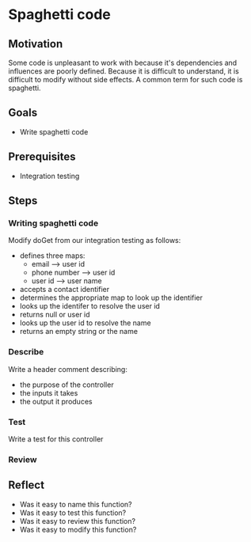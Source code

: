 # Spaghetti code

## Motivation

Some code is unpleasant to work with because it's dependencies and influences are poorly defined. Because it is difficult to understand, it is difficult to modify without side effects. A common term for such code is spaghetti.

## Goals

* Write spaghetti code

## Prerequisites

* Integration testing

## Steps

### Writing spaghetti code

Modify doGet from our integration testing as follows:
* defines three maps:
	* email --> user id
	* phone number --> user id
	* user id --> user name
* accepts a contact identifier
* determines the appropriate map to look up the identifier
* looks up the identifer to resolve the user id
* returns null or user id
* looks up the user id to resolve the name
* returns an empty string or the name

### Describe

Write a header comment describing:
* the purpose of the controller
* the inputs it takes
* the output it produces

### Test

Write a test for this controller

### Review

## Reflect

* Was it easy to name this function?
* Was it easy to test this function?
* Was it easy to review this function?
* Was it easy to modify this function?
